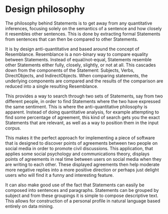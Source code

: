Design philosophy
=================
The philosophy behind Statements is to get away from any quantitative inferences,
focusing solely on the semantics of a sentence and how closely it resembles other sentences.
This is done by extracting formal Statements from sentences that can then be compared to other Statements.

It is by design anti-quantitative and based around the concept of Resemblance.
Resemblance is a non-binary way to compare equality between Statements.
Instead of equal/not-equal, Statements resemble other Statements either fully, closely, slightly, or not at all.
This cascades down from the components of the Statement: Subjects, Verbs, DirectObjects, and IndirectObjects.
When comparing statements, the underlying components are compared and the results of the comparison
are reduced into a single resulting Resemblance.

This provides a way to search through two sets of Statements, say from two different people,
in order to find Statements where the two have expressed the same sentiment.
This is where the anti-quantitative philosophy is apparent.
Instead of doing quantitative analysis, for example attempting to find some percentage of agreement,
this kind of search gets you the exact Statements that are relevant,
as well as a way to position them in the input corpus.

This makes it the perfect approach for implementing a piece of software that is designed
to discover points of agreements between two people on social media in order to promote civil discussions.
This application, that applies some social psychology and communications theory,
displays points of agreements in real time between users on social media when they are writing to each other.
These displayed agreements then help moderate more negative replies into a more positive direction
or perhaps just delight users who will find it a funny and interesting feature.

It can also make good use of the fact that Statements can easily be composed into sentences and paragraphs.
Statements can be grouped by subject and from these groupings it is simple to compose descriptive text.
This allows for construction of a personal profile in natural language based entirely on data mining.
